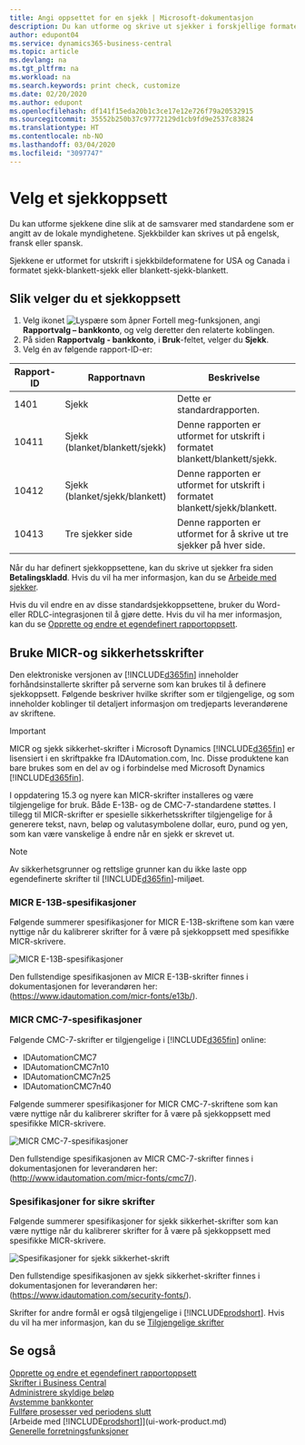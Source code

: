 ```yaml
---
title: Angi oppsettet for en sjekk | Microsoft-dokumentasjon
description: Du kan utforme og skrive ut sjekker i forskjellige formater for å følge standarder.
author: edupont04
ms.service: dynamics365-business-central
ms.topic: article
ms.devlang: na
ms.tgt_pltfrm: na
ms.workload: na
ms.search.keywords: print check, customize
ms.date: 02/20/2020
ms.author: edupont
ms.openlocfilehash: df141f15eda20b1c3ce17e12e726f79a20532915
ms.sourcegitcommit: 35552b250b37c97772129d1cb9fd9e2537c83824
ms.translationtype: HT
ms.contentlocale: nb-NO
ms.lasthandoff: 03/04/2020
ms.locfileid: "3097747"
---
```

# <a name="select-a-check-layout"></a>Velg et sjekkoppsett
Du kan utforme sjekkene dine slik at de samsvarer med standardene som er angitt av de lokale myndighetene. Sjekkbilder kan skrives ut på engelsk, fransk eller spansk.

Sjekkene er utformet for utskrift i sjekkbildeformatene for USA og Canada i formatet sjekk-blankett-sjekk eller blankett-sjekk-blankett.

## <a name="to-select-a-check-layout"></a>Slik velger du et sjekkoppsett
1. Velg ikonet ![Lyspære som åpner Fortell meg-funksjonen](media/ui-search/search_small.png "Fortell hva du vil gjøre"), angi **Rapportvalg – bankkonto**, og velg deretter den relaterte koblingen.
2. På siden **Rapportvalg - bankkonto**, i **Bruk**-feltet, velger du **Sjekk**.
3. Velg én av følgende rapport-ID-er:

| Rapport-ID | Rapportnavn | Beskrivelse |
| --- | --- | --- |
| 1401 |Sjekk |Dette er standardrapporten. |
| 10411 |Sjekk (blanket/blankett/sjekk) |Denne rapporten er utformet for utskrift i formatet blankett/blankett/sjekk. |
| 10412 |Sjekk (blanket/sjekk/blankett) |Denne rapporten er utformet for utskrift i formatet blankett/sjekk/blankett. |
| 10413 |Tre sjekker side |Denne rapporten er utformet for å skrive ut tre sjekker på hver side. |

Når du har definert sjekkoppsettene, kan du skrive ut sjekker fra siden **Betalingskladd**. Hvis du vil ha mer informasjon, kan du se [Arbeide med sjekker](payables-how-work-checks.md).

Hvis du vil endre en av disse standardsjekkoppsettene, bruker du Word- eller RDLC-integrasjonen til å gjøre dette. Hvis du vil ha mer informasjon, kan du se [Opprette og endre et egendefinert rapportoppsett](ui-how-create-custom-report-layout.md).

## <a name="using-micr-and-security-fonts"></a>Bruke MICR-og sikkerhetsskrifter
Den elektroniske versjonen av [!INCLUDE[d365fin](includes/d365fin_md.md)] inneholder forhåndsinstallerte skrifter på serverne som kan brukes til å definere sjekkoppsett. Følgende beskriver hvilke skrifter som er tilgjengelige, og som inneholder koblinger til detaljert informasjon om tredjeparts leverandørene av skriftene.

> [!Important]
> MICR og sjekk sikkerhet-skrifter i Microsoft Dynamics [!INCLUDE[d365fin](includes/d365fin_md.md)] er lisensiert i en skriftpakke fra IDAutomation.com, Inc. Disse produktene kan bare brukes som en del av og i forbindelse med Microsoft Dynamics [!INCLUDE[d365fin](includes/d365fin_md.md)].

I oppdatering 15.3 og nyere kan MICR-skrifter installeres og være tilgjengelige for bruk. Både E-13B- og de CMC-7-standardene støttes. I tillegg til MICR-skrifter er spesielle sikkerhetsskrifter tilgjengelige for å generere tekst, navn, beløp og valutasymbolene dollar, euro, pund og yen, som kan være vanskelige å endre når en sjekk er skrevet ut.

> [!NOTE]
> Av sikkerhetsgrunner og rettslige grunner kan du ikke laste opp egendefinerte skrifter til [!INCLUDE[d365fin](includes/d365fin_md.md)]-miljøet.

### <a name="micr-e-13b-specifications"></a>MICR E-13B-spesifikasjoner
Følgende summerer spesifikasjoner for MICR E-13B-skriftene som kan være nyttige når du kalibrerer skrifter for å være på sjekkoppsett med spesifikke MICR-skrivere.

![MICR E-13B-spesifikasjoner](media/font_MICR_E-13B_Specifications.png "MICR E-13B-spesifikasjoner")

Den fullstendige spesifikasjonen av MICR E-13B-skrifter finnes i dokumentasjonen for leverandøren her: (https://www.idautomation.com/micr-fonts/e13b/).

### <a name="micr-cmc-7-specifications"></a>MICR CMC-7-spesifikasjoner
Følgende CMC-7-skrifter er tilgjengelige i [!INCLUDE[d365fin](includes/d365fin_md.md)] online:

- IDAutomationCMC7
- IDAutomationCMC7n10
- IDAutomationCMC7n25
-   IDAutomationCMC7n40

Følgende summerer spesifikasjoner for MICR CMC-7-skriftene som kan være nyttige når du kalibrerer skrifter for å være på sjekkoppsett med spesifikke MICR-skrivere.

![MICR CMC-7-spesifikasjoner](media/font_MICR_CMC-7_Specifications.png "MICR CMC-7-spesifikasjoner")

Den fullstendige spesifikasjonen av MICR CMC-7-skrifter finnes i dokumentasjonen for leverandøren her: (http://www.idautomation.com/micr-fonts/cmc7/).

### <a name="secure-font-specifications"></a>Spesifikasjoner for sikre skrifter
Følgende summerer spesifikasjoner for sjekk sikkerhet-skrifter som kan være nyttige når du kalibrerer skrifter for å være på sjekkoppsett med spesifikke MICR-skrivere.

![Spesifikasjoner for sjekk sikkerhet-skrift](media/font_check-security-font_Specifications.png "Spesifikasjoner for sjekk sikkerhet-skrift")

Den fullstendige spesifikasjonen av sjekk sikkerhet-skrifter finnes i dokumentasjonen for leverandøren her: (https://www.idautomation.com/security-fonts/).

Skrifter for andre formål er også tilgjengelige i [!INCLUDE[prodshort](includes/prodshort.md)]. Hvis du vil ha mer informasjon, kan du se [Tilgjengelige skrifter](ui-fonts.md)

## <a name="see-also"></a>Se også
[Opprette og endre et egendefinert rapportoppsett](ui-how-create-custom-report-layout.md)  
[Skrifter i Business Central](ui-fonts.md)  
[Administrere skyldige beløp](payables-manage-payables.md)  
[Avstemme bankkonter](bank-manage-bank-accounts.md)   
[Fullføre prosesser ved periodens slutt](year-how-complete-period-end-processes.md)  
[Arbeide med [!INCLUDE[prodshort](includes/prodshort.md)]](ui-work-product.md)  
[Generelle forretningsfunksjoner](ui-across-business-areas.md)
